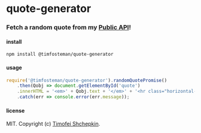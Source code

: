 # quote-generator

[npm-url]: https://www.npmjs.com/package/@timfosteman/quote-generator

### Fetch a random quote from my [Public API]()!

#### install

```
npm install @timfosteman/quote-generator
```

#### usage

```js
require('@timfosteman/quote-generator').randomQuotePromise()
    .then(Qobj => document.getElementById('quote')
    .innerHTML = '<em>' + Qobj.text + '</em>' + '<hr class="horizontal-rule-2">' + Qobj.author)
    .catch(err => console.error(err.message));
```

#### license

MIT. Copyright (c) [Timofei Shchepkin](http://fosteman.info).
